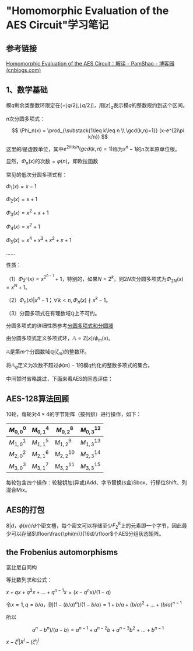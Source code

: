 # "Homomorphic Evaluation of the AES Circuit"学习笔记

## 参考链接

[Homomorphic Evaluation of the AES Circuit：解读 - PamShao - 博客园 (cnblogs.com)](https://www.cnblogs.com/pam-sh/p/16176394.html "博客园")

## 1、数学基础

模$q$剩余类整数环限定在$(-\lfloor q/2\rfloor,\lfloor q/2\rfloor]$，用$[z]_q$表示模$q$的整数规约到这个区间。

$n$次分圆多项式：

$$
\Phi_n(x) = \prod_{\substack{1\leq k\leq n \\ \gcd(k,n)=1}} (x-e^{2i\pi k/n})
$$

这里的$i$是虚数单位，其中$e^{2i\pi k/n}(gcd(k,n)=1)$称为$x^n-1$的$n$次本原单位根。

显然，$\Phi_n(x)$的次数$=\varphi(n)$，即欧拉函数

常见的低次分圆多项式有：

$\Phi_1(x)=x-1$

$\Phi_2(x)=x+1$

$\Phi_3(x)=x^2+x+1$

$\Phi_4(x)=x^2+1$

$\Phi_5(x)=x^4+x^3+x^2+x+1$

$......$

性质：

（1）$\Phi_{2^h}(x)=x^{2^{h-1}}+1$，特别的，如果$N=2^k$，则$2N$次分圆多项式为$\Phi_{2N}(x)=x^N+1$。

（2）$\Phi_n(x)|x^n-1$；$\forall k<n,\Phi_n(x)\nmid x^k-1$。

（3）分圆多项式在有理数域$\mathbb{Q}$上不可约。

分圆多项式的详细性质参考[分圆多项式和分圆域](https://wuli.wiki/online/Cycltm.html "小时百科")

由分圆多项式定义多项式环，$\mathbb{A}=\mathbb{Z}[x]/\phi_m(x)$。

$\mathbb{A}$是第$m$个分圆数域$\mathbb{Q}(\zeta_m)$的整数环。

将$\mathbb{A}_q$定义为次数不超过$\phi(m)-1$的模$q$约化的整数多项式的集合。

中间暂时省略跳过，下面来看AES的同态评估：

## AES-128算法回顾

10轮，每轮对$4\times 4$的字节矩阵（按列排）进行操作，如下：

| $M_{0,0}^0$ | $M_{0,1}^4$ | $M_{0,2}^8$    | $M_{0,3}^{12}$ |
| :------------ | ------------- | ---------------- | ---------------- |
| $M_{1,0}^1$ | $M_{1,1}^5$ | $M_{1,2}^9$    | $M_{1,3}^{13}$ |
| $M_{2,0}^2$ | $M_{2,1}^6$ | $M_{2,2}^{10}$ | $M_{2,3}^{14}$ |
| $M_{3,0}^3$ | $M_{3,1}^7$ | $M_{3,2}^{11}$ | $M_{3,3}^{15}$ |

每轮包含四个操作：轮秘钥加(异或)Add、字节替换(s盒)Sbox、行移位Shift、列混合Mix。

## AES的打包

$8|d$，$\phi(m)/d$个密文槽，每个密文可以存储至少$F_2^8$上的元素即一个字节，因此最少可以存储$\lfloor\frac{\phi(m)}{16d}\rfloor$个AES分组状态矩阵。

## the Frobenius automorphisms

富比尼自同构

等比数列求和公式：

$x+qx+q^2x+...+q^{n-1}x=(x-q^nx)/(1-q)$

令$x=1,q=b/a$，则$(1-(b/a)^n)/(1-b/a)=1+b/a+(b/a)^2+...+(b/a)^{n-1}$

所以  

$$
a^n-b^n)/(a-b)=a^{n-1}+a^{n-2}b+a^{n-3}b^2+...+b^{n-1}
$$

$x-\zeta^i|X^i-({\zeta^i})^i$
